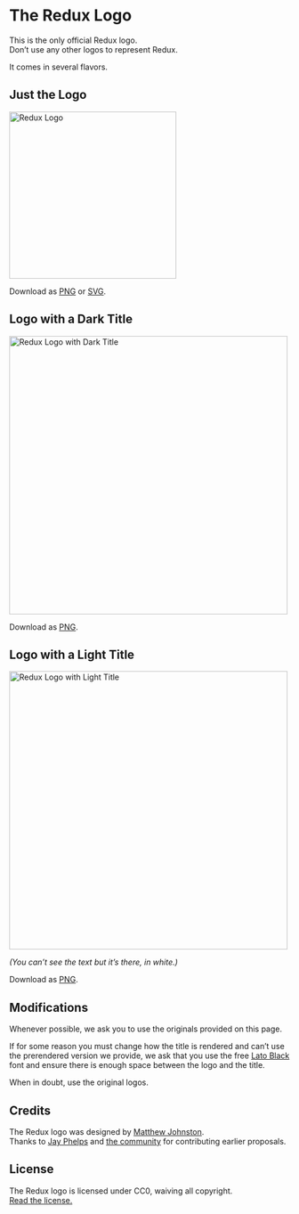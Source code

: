 # The Redux Logo

This is the only official Redux logo.  
Don’t use any other logos to represent Redux.  

It comes in several flavors.

## Just the Logo

<img src='https://raw.githubusercontent.com/reactjs/redux/master/logo/logo.png' alt='Redux Logo' width='300'>

Download as [PNG](https://raw.githubusercontent.com/reactjs/redux/master/logo/logo.png) or [SVG](https://raw.githubusercontent.com/reactjs/redux/master/logo/logo.svg).

## Logo with a Dark Title

<img src='https://raw.githubusercontent.com/reactjs/redux/master/logo/logo-title-dark.png' alt='Redux Logo with Dark Title' width='500'>

Download as [PNG](https://raw.githubusercontent.com/reactjs/redux/master/logo/logo-title-dark.png).

## Logo with a Light Title

<img src='https://raw.githubusercontent.com/reactjs/redux/master/logo/logo-title-light.png' alt='Redux Logo with Light Title' width='500'>

*(You can’t see the text but it’s there, in white.)*

Download as [PNG](https://raw.githubusercontent.com/reactjs/redux/master/logo/logo-title-light.png).

## Modifications

Whenever possible, we ask you to use the originals provided on this page.

If for some reason you must change how the title is rendered and can’t use the prerendered version we provide, we ask that you use the free [Lato Black](http://www.latofonts.com/lato-free-fonts/) font and ensure there is enough space between the logo and the title.

When in doubt, use the original logos.

## Credits

The Redux logo was designed by [Matthew Johnston](http://thedeskofmatthew.com/).  
Thanks to [Jay Phelps](https://github.com/jayphelps) and [the community](https://github.com/reactjs/redux/issues/151) for contributing earlier proposals.

## License

The Redux logo is licensed under CC0, waiving all copyright.  
[Read the license.](../LICENSE-logo.md)
